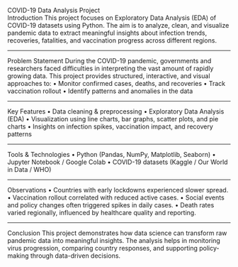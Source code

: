 COVID-19 Data Analysis Project    
 Introduction
This project focuses on Exploratory Data Analysis (EDA) of COVID-19 datasets using Python. The aim is to analyze, clean, and visualize pandemic data to extract meaningful insights about infection trends, recoveries, fatalities, and vaccination progress across different regions.
________________________________________
 Problem Statement
During the COVID-19 pandemic, governments and researchers faced difficulties in interpreting the vast amount of rapidly growing data. This project provides structured, interactive, and visual approaches to:
•	Monitor confirmed cases, deaths, and recoveries
•	Track vaccination rollout
•	Identify patterns and anomalies in the data
________________________________________
 Key Features
•	Data cleaning & preprocessing
•	Exploratory Data Analysis (EDA)
•	Visualization using line charts, bar graphs, scatter plots, and pie charts
•	Insights on infection spikes, vaccination impact, and recovery patterns
________________________________________
 Tools & Technologies
•	Python (Pandas, NumPy, Matplotlib, Seaborn)
•	Jupyter Notebook / Google Colab
•	COVID-19 datasets (Kaggle / Our World in Data / WHO)
________________________________________
 Observations
•	Countries with early lockdowns experienced slower spread.
•	Vaccination rollout correlated with reduced active cases.
•	Social events and policy changes often triggered spikes in daily cases.
•	Death rates varied regionally, influenced by healthcare quality and reporting.
________________________________________
Conclusion
This project demonstrates how data science can transform raw pandemic data into meaningful insights. The analysis helps in monitoring virus progression, comparing country responses, and supporting policy-making through data-driven decisions.




